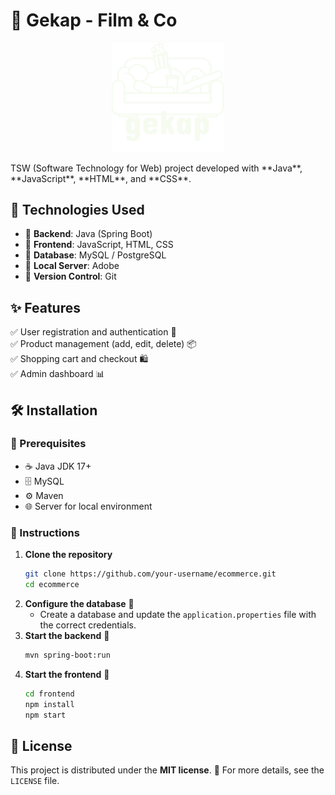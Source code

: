 # 🛒 Gekap - Film & Co
<p align="center">
  <img src="/web/images/logoBianco.png" width="180"/>
</p>
TSW (Software Technology for Web) project developed with **Java**, **JavaScript**, **HTML**, and **CSS**.

## 🚀 Technologies Used
- 🔹 **Backend**: Java (Spring Boot)
- 🔹 **Frontend**: JavaScript, HTML, CSS
- 🔹 **Database**: MySQL / PostgreSQL
- 🔹 **Local Server**: Adobe
- 🔹 **Version Control**: Git

## ✨ Features
✅ User registration and authentication 🔐  
✅ Product management (add, edit, delete) 📦  
✅ Shopping cart and checkout 🛍️  
✅ Admin dashboard 📊  

## 🛠️ Installation

### 📌 Prerequisites
- ☕ Java JDK 17+
- 🗄️ MySQL
- ⚙️ Maven
- 🌐 Server for local environment

### 🔧 Instructions
1. **Clone the repository**
   ```bash
   git clone https://github.com/your-username/ecommerce.git
   cd ecommerce
   ```
2. **Configure the database** 📂
   - Create a database and update the `application.properties` file with the correct credentials.
3. **Start the backend** 🚀
   ```bash
   mvn spring-boot:run
   ```
4. **Start the frontend** 🎨
   ```bash
   cd frontend
   npm install
   npm start
   ```
   
## 📜 License
This project is distributed under the **MIT license**. 📄 For more details, see the `LICENSE` file.

